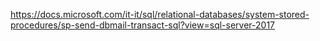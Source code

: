 

https://docs.microsoft.com/it-it/sql/relational-databases/system-stored-procedures/sp-send-dbmail-transact-sql?view=sql-server-2017
